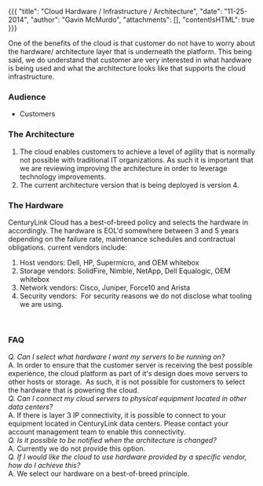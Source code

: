{{{
  "title": "Cloud Hardware / Infrastructure / Architecture",
  "date": "11-25-2014",
  "author": "Gavin McMurdo",
  "attachments": [],
  "contentIsHTML": true
}}}

<p>One of the benefits of the cloud is that customer do not have to worry about the hardware/ architecture layer that is underneath the platform. This being said, we do understand that customer are very interested in what hardware is being used and
  what the architecture looks like that supports the cloud infrastructure. </p>
<h3>Audience</h3>
<ul>
  <li>Customers</li>
</ul>
<h3>The Architecture</h3>
<ol>
  <li>The cloud enables customers to achieve a level of agility that is normally not possible with traditional IT organizations. As such it is important that we are reviewing improving the architecture in order to leverage technology improvements. </li>
  <li>The current architecture version that is being deployed is version 4.</li>
</ol>
<div>
  <h3>The Hardware</h3> CenturyLink Cloud has a best-of-breed policy and selects the hardware in accordingly. The hardware is EOL'd somewhere between 3 and 5 years depending on the failure rate, maintenance schedules and contractual obligations. current vendors include:
  <ol>
    <li>Host vendors: Dell, HP, Supermicro, and OEM whitebox</li>
    <li>Storage vendors: SolidFire, Nimble, NetApp, Dell Equalogic, OEM whitebox</li>
    <li>Network vendors: Cisco, Juniper, Force10 and Arista</li>
    <li>Security vendors: &nbsp;For security reasons we do not disclose what tooling we are using.</li>
  </ol>&nbsp;&nbsp;</div>
<div>
  <h3>FAQ</h3>
  <em>Q. Can I select what hardware I want my servers to be running on?</em>
</div>
<div>A. In order to ensure that the customer server is receiving the best possible experience, the cloud platform as part of it's design does move&nbsp;servers to other hosts or storage.&nbsp;&nbsp;As such, it is not possible for customers to select the hardware
  that is powering the cloud.</div>
<div></div>
<div><em>Q. Can I connect my cloud servers to physical equipment located in other data centers?</em>
  <br />A. If there is layer 3 IP connectivity, it is possible to connect to your equipment&nbsp;located&nbsp;in CenturyLink&nbsp;data centers. Please contact your account management team to enable this connectivity. </div>
<div></div>
<div><em>Q. Is it possible to be notified when the architecture is changed?</em>
</div>
<div>A. Currently we do not provide this option.</div>
<div></div>
<div><em>Q. If I would like the cloud to use hardware provided by a specific vendor, how do I achieve this?</em>
</div>
<div>A. We select our hardware on a best-of-breed principle.</div>